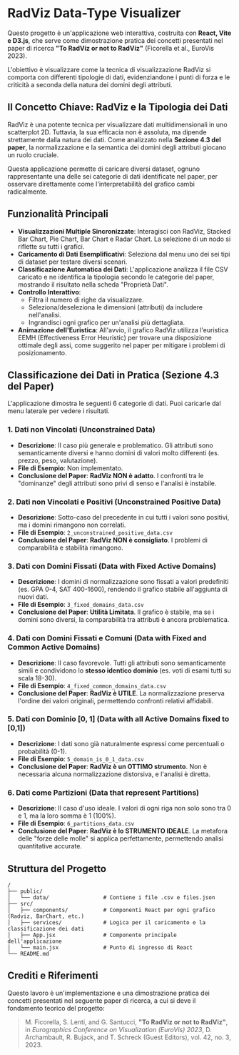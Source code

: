# RadViz Data-Type Visualizer

Questo progetto è un'applicazione web interattiva, costruita con **React, Vite e D3.js**, che serve come dimostrazione pratica dei concetti presentati nel paper di ricerca **"To RadViz or not to RadViz"** (Ficorella et al., EuroVis 2023).

L'obiettivo è visualizzare come la tecnica di visualizzazione RadViz si comporta con differenti tipologie di dati, evidenziandone i punti di forza e le criticità a seconda della natura dei domini degli attributi.

## Il Concetto Chiave: RadViz e la Tipologia dei Dati

RadViz è una potente tecnica per visualizzare dati multidimensionali in uno scatterplot 2D. Tuttavia, la sua efficacia non è assoluta, ma dipende strettamente dalla natura dei dati. Come analizzato nella **Sezione 4.3 del paper**, la normalizzazione e la semantica dei domini degli attributi giocano un ruolo cruciale.

Questa applicazione permette di caricare diversi dataset, ognuno rappresentante una delle sei categorie di dati identificate nel paper, per osservare direttamente come l'interpretabilità del grafico cambi radicalmente.

## Funzionalità Principali

*   **Visualizzazioni Multiple Sincronizzate**: Interagisci con RadViz, Stacked Bar Chart, Pie Chart, Bar Chart e Radar Chart. La selezione di un nodo si riflette su tutti i grafici.
*   **Caricamento di Dati Esemplificativi**: Seleziona dal menu uno dei sei tipi di dataset per testare diversi scenari.
*   **Classificazione Automatica dei Dati**: L'applicazione analizza il file CSV caricato e ne identifica la tipologia secondo le categorie del paper, mostrando il risultato nella scheda "Proprietà Dati".
*   **Controllo Interattivo**:
    *   Filtra il numero di righe da visualizzare.
    *   Seleziona/deseleziona le dimensioni (attributi) da includere nell'analisi.
    *   Ingrandisci ogni grafico per un'analisi più dettagliata.
*   **Animazione dell'Euristica**: All'avvio, il grafico RadViz utilizza l'euristica EEMH (Effectiveness Error Heuristic) per trovare una disposizione ottimale degli assi, come suggerito nel paper per mitigare i problemi di posizionamento.

## Classificazione dei Dati in Pratica (Sezione 4.3 del Paper)

L'applicazione dimostra le seguenti 6 categorie di dati. Puoi caricarle dal menu laterale per vedere i risultati.

### 1. Dati non Vincolati (Unconstrained Data)
*   **Descrizione**: Il caso più generale e problematico. Gli attributi sono semanticamente diversi e hanno domini di valori molto differenti (es. prezzo, peso, valutazione).
*   **File di Esempio**: Non implementato.
*   **Conclusione del Paper**: **RadViz NON è adatto**. I confronti tra le "dominanze" degli attributi sono privi di senso e l'analisi è instabile.

### 2. Dati non Vincolati e Positivi (Unconstrained Positive Data)
*   **Descrizione**: Sotto-caso del precedente in cui tutti i valori sono positivi, ma i domini rimangono non correlati.
*   **File di Esempio**: `2_unconstrained_positive_data.csv`
*   **Conclusione del Paper**: **RadViz NON è consigliato**. I problemi di comparabilità e stabilità rimangono.

### 3. Dati con Domini Fissati (Data with Fixed Active Domains)
*   **Descrizione**: I domini di normalizzazione sono fissati a valori predefiniti (es. GPA 0-4, SAT 400-1600), rendendo il grafico stabile all'aggiunta di nuovi dati.
*   **File di Esempio**: `3_fixed_domains_data.csv`
*   **Conclusione del Paper**: **Utilità Limitata**. Il grafico è stabile, ma se i domini sono diversi, la comparabilità tra attributi è ancora problematica.

### 4. Dati con Domini Fissati e Comuni (Data with Fixed and Common Active Domains)
*   **Descrizione**: Il caso favorevole. Tutti gli attributi sono semanticamente simili e condividono lo **stesso identico dominio** (es. voti di esami tutti su scala 18-30).
*   **File di Esempio**: `4_fixed_common_domains_data.csv`
*   **Conclusione del Paper**: **RadViz è UTILE**. La normalizzazione preserva l'ordine dei valori originali, permettendo confronti relativi affidabili.

### 5. Dati con Dominio [0, 1] (Data with all Active Domains fixed to [0,1])
*   **Descrizione**: I dati sono già naturalmente espressi come percentuali o probabilità (0-1).
*   **File di Esempio**: `5_domain_is_0_1_data.csv`
*   **Conclusione del Paper**: **RadViz è un OTTIMO strumento**. Non è necessaria alcuna normalizzazione distorsiva, e l'analisi è diretta.

### 6. Dati come Partizioni (Data that represent Partitions)
*   **Descrizione**: Il caso d'uso ideale. I valori di ogni riga non solo sono tra 0 e 1, ma la loro somma è 1 (100%).
*   **File di Esempio**: `6_partitions_data.csv`
*   **Conclusione del Paper**: **RadViz è lo STRUMENTO IDEALE**. La metafora delle "forze delle molle" si applica perfettamente, permettendo analisi quantitative accurate.

## Struttura del Progetto

```text
/
├── public/
│   └── data/                 # Contiene i file .csv e files.json
├── src/
│   ├── components/           # Componenti React per ogni grafico (Radviz, BarChart, etc.)
│   ├── services/             # Logica per il caricamento e la classificazione dei dati
│   ├── App.jsx               # Componente principale dell'applicazione
│   └── main.jsx              # Punto di ingresso di React
└── README.md
```

## Crediti e Riferimenti

Questo lavoro è un'implementazione e una dimostrazione pratica dei concetti presentati nel seguente paper di ricerca, a cui si deve il fondamento teorico del progetto:

> M. Ficorella, S. Lenti, and G. Santucci, **"To RadViz or not to RadViz"**, in *Eurographics Conference on Visualization (EuroVis) 2023*, D. Archambault, R. Bujack, and T. Schreck (Guest Editors), vol. 42, no. 3, 2023.

